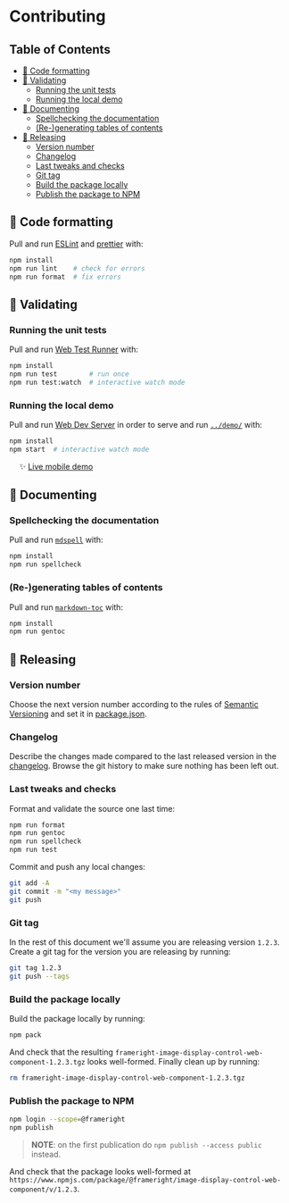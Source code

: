 # Contributing

## Table of Contents

<!-- toc -->

- [:floppy_disk: Code formatting](#floppy_disk-code-formatting)
- [:memo: Validating](#memo-validating)
  * [Running the unit tests](#running-the-unit-tests)
  * [Running the local demo](#running-the-local-demo)
- [:bookmark_tabs: Documenting](#bookmark_tabs-documenting)
  * [Spellchecking the documentation](#spellchecking-the-documentation)
  * [(Re-)generating tables of contents](#re-generating-tables-of-contents)
- [:gift: Releasing](#gift-releasing)
  * [Version number](#version-number)
  * [Changelog](#changelog)
  * [Last tweaks and checks](#last-tweaks-and-checks)
  * [Git tag](#git-tag)
  * [Build the package locally](#build-the-package-locally)
  * [Publish the package to NPM](#publish-the-package-to-npm)

<!-- tocstop -->

## :floppy_disk: Code formatting

Pull and run [ESLint](https://eslint.org/) and
[prettier](https://github.com/prettier/prettier) with:

```bash
npm install
npm run lint    # check for errors
npm run format  # fix errors
```

## :memo: Validating

### Running the unit tests

Pull and run
[Web Test Runner](https://modern-web.dev/docs/test-runner/overview/) with:
  
```bash
npm install
npm run test        # run once
npm run test:watch  # interactive watch mode
```

### Running the local demo

Pull and run [Web Dev Server](https://modern-web.dev/docs/dev-server/overview/)
in order to serve and run [`../demo/`](../demo/) with:

```bash
npm install
npm start  # interactive watch mode
```

&emsp; :sparkles: [Live mobile demo](https://frameright.lourot.dev)

## :bookmark_tabs: Documenting

### Spellchecking the documentation

Pull and run [`mdspell`](https://github.com/lukeapage/node-markdown-spellcheck)
with:

```bash
npm install
npm run spellcheck
```

### (Re-)generating tables of contents

Pull and run [`markdown-toc`](https://github.com/jonschlinkert/markdown-toc)
with:

```bash
npm install
npm run gentoc
```

## :gift: Releasing

### Version number

Choose the next version number according to the rules of
[Semantic Versioning](https://semver.org/) and set it in
[package.json](../package.json).

### Changelog

Describe the changes made compared to the last released version in the
[changelog](../README.md). Browse the git history to make sure nothing has
been left out.

### Last tweaks and checks

Format and validate the source one last time:

```bash
npm run format
npm run gentoc
npm run spellcheck
npm run test
```

Commit and push any local changes:

```bash
git add -A
git commit -m "<my message>"
git push
```

### Git tag

In the rest of this document we'll assume you are releasing version `1.2.3`.
Create a git tag for the version you are releasing by running:

```bash
git tag 1.2.3
git push --tags
```

### Build the package locally

Build the package locally by running:

```bash
npm pack
```

And check that the resulting
`frameright-image-display-control-web-component-1.2.3.tgz` looks well-formed.
Finally clean up by running:

```bash
rm frameright-image-display-control-web-component-1.2.3.tgz
```

### Publish the package to NPM

```bash
npm login --scope=@frameright
npm publish
```

> **NOTE**: on the first publication do `npm publish --access public` instead.

And check that the package looks well-formed at
`https://www.npmjs.com/package/@frameright/image-display-control-web-component/v/1.2.3`.
